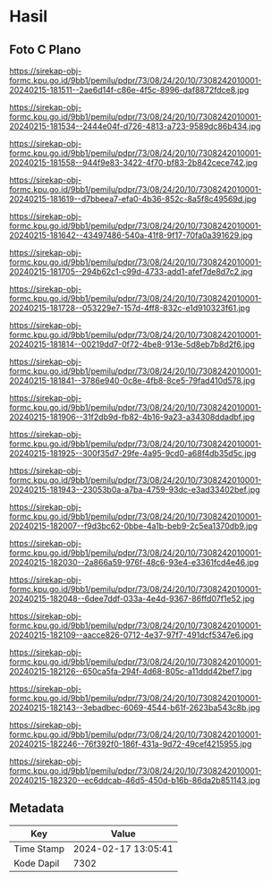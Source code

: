 # Hasil

## Foto C Plano

https://sirekap-obj-formc.kpu.go.id/9bb1/pemilu/pdpr/73/08/24/20/10/7308242010001-20240215-181511--2ae6d14f-c86e-4f5c-8996-daf8872fdce8.jpg

https://sirekap-obj-formc.kpu.go.id/9bb1/pemilu/pdpr/73/08/24/20/10/7308242010001-20240215-181534--2444e04f-d726-4813-a723-9589dc86b434.jpg

https://sirekap-obj-formc.kpu.go.id/9bb1/pemilu/pdpr/73/08/24/20/10/7308242010001-20240215-181558--944f9e83-3422-4f70-bf83-2b842cece742.jpg

https://sirekap-obj-formc.kpu.go.id/9bb1/pemilu/pdpr/73/08/24/20/10/7308242010001-20240215-181619--d7bbeea7-efa0-4b36-852c-8a5f8c49569d.jpg

https://sirekap-obj-formc.kpu.go.id/9bb1/pemilu/pdpr/73/08/24/20/10/7308242010001-20240215-181642--43497486-540a-41f8-9f17-70fa0a391629.jpg

https://sirekap-obj-formc.kpu.go.id/9bb1/pemilu/pdpr/73/08/24/20/10/7308242010001-20240215-181705--294b62c1-c99d-4733-add1-afef7de8d7c2.jpg

https://sirekap-obj-formc.kpu.go.id/9bb1/pemilu/pdpr/73/08/24/20/10/7308242010001-20240215-181728--053229e7-157d-4ff8-832c-e1d910323f61.jpg

https://sirekap-obj-formc.kpu.go.id/9bb1/pemilu/pdpr/73/08/24/20/10/7308242010001-20240215-181814--00219dd7-0f72-4be8-913e-5d8eb7b8d2f6.jpg

https://sirekap-obj-formc.kpu.go.id/9bb1/pemilu/pdpr/73/08/24/20/10/7308242010001-20240215-181841--3786e940-0c8e-4fb8-8ce5-79fad410d578.jpg

https://sirekap-obj-formc.kpu.go.id/9bb1/pemilu/pdpr/73/08/24/20/10/7308242010001-20240215-181906--31f2db9d-fb82-4b16-9a23-a34308ddadbf.jpg

https://sirekap-obj-formc.kpu.go.id/9bb1/pemilu/pdpr/73/08/24/20/10/7308242010001-20240215-181925--300f35d7-29fe-4a95-9cd0-a68f4db35d5c.jpg

https://sirekap-obj-formc.kpu.go.id/9bb1/pemilu/pdpr/73/08/24/20/10/7308242010001-20240215-181943--23053b0a-a7ba-4759-93dc-e3ad33402bef.jpg

https://sirekap-obj-formc.kpu.go.id/9bb1/pemilu/pdpr/73/08/24/20/10/7308242010001-20240215-182007--f9d3bc62-0bbe-4a1b-beb9-2c5ea1370db9.jpg

https://sirekap-obj-formc.kpu.go.id/9bb1/pemilu/pdpr/73/08/24/20/10/7308242010001-20240215-182030--2a866a59-976f-48c6-93e4-e3361fcd4e46.jpg

https://sirekap-obj-formc.kpu.go.id/9bb1/pemilu/pdpr/73/08/24/20/10/7308242010001-20240215-182048--6dee7ddf-033a-4e4d-9367-86ffd07f1e52.jpg

https://sirekap-obj-formc.kpu.go.id/9bb1/pemilu/pdpr/73/08/24/20/10/7308242010001-20240215-182109--aacce826-0712-4e37-97f7-491dcf5347e6.jpg

https://sirekap-obj-formc.kpu.go.id/9bb1/pemilu/pdpr/73/08/24/20/10/7308242010001-20240215-182126--650ca5fa-294f-4d68-805c-a11ddd42bef7.jpg

https://sirekap-obj-formc.kpu.go.id/9bb1/pemilu/pdpr/73/08/24/20/10/7308242010001-20240215-182143--3ebadbec-6069-4544-b61f-2623ba543c8b.jpg

https://sirekap-obj-formc.kpu.go.id/9bb1/pemilu/pdpr/73/08/24/20/10/7308242010001-20240215-182246--76f392f0-186f-431a-9d72-49cef4215955.jpg

https://sirekap-obj-formc.kpu.go.id/9bb1/pemilu/pdpr/73/08/24/20/10/7308242010001-20240215-182320--ec6ddcab-46d5-450d-b16b-86da2b851143.jpg


## Metadata

| Key        | Value               |
| ---------- | ------------------- |
| Time Stamp | 2024-02-17 13:05:41 |
| Kode Dapil | 7302                |



